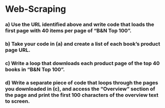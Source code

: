 # Web-Scraping
### a) Use the URL identified above and write code that loads the first page with 40 items per page of “B&N Top 100”. 
### b) Take your code in (a) and create a list of each book’s product page URL. 
### c) Write a loop that downloads each product page of the top 40 books in “B&N Top 100”.  
### d) Write a separate piece of code that loops through the pages you downloaded in (c), and access the “Overview” section of the page and print the first 100 characters of the overview text to screen. 
